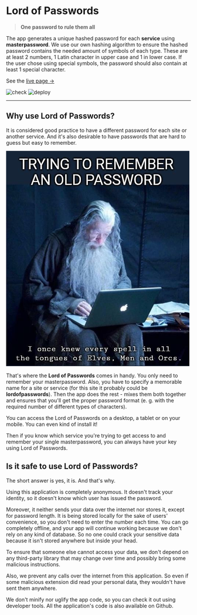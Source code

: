 # Lord of Passwords

> **One password to rule them all**

The app generates a unique hashed password for each **service** using **masterpassword**.
We use our own hashing algorithm to ensure the hashed password contains the needed amount of symbols of each type.
These are at least 2 numbers, 1 Latin character in upper case and 1 in lower case.
If the user chose using special symbols, the password should also contain at least 1 special character.

See the [live page →](https://tatomyr.github.io/lordofpasswords/)

![check](https://github.com/tatomyr/lordofpasswords/actions/workflows/check.yaml/badge.svg)
![deploy](https://github.com/tatomyr/lordofpasswords/actions/workflows/deploy.yaml/badge.svg)

---

## Why use Lord of Passwords?

It is considered good practice to have a different password for each site or another service. 
And it's also desirable to have passwords that are hard to guess but easy to remember.

![remembering an old password](./old-password.jpeg)

That's where the **Lord of Passwords** comes in handy. 
You only need to remember your masterpassword. 
Also, you have to specify a memorable name for a site or service (for this site it probably could be **lordofpasswords**). 
Then the app does the rest - mixes them both together and ensures that you'll get the proper password format (e. g. with the required number of different types of characters).

You can access the Lord of Passwords on a desktop, a tablet or on your mobile. 
You can even kind of install it!

Then if you know which service you're trying to get access to and remember your single masterpassword, you can always have your key using Lord of Passwords.

## Is it safe to use Lord of Passwords?

The short answer is yes, it is. And that's why.

Using this application is completely anonymous. 
It doesn't track your identity, so it doesn't know which user has issued the password.

Moreover, it neither sends your data over the internet nor stores it, except for password length. 
It is being stored locally for the sake of users' convenience, so you don't need to enter the number each time.
You can go completely offline, and your app will continue working because we don't rely on any kind of database. 
So no one could crack your sensitive data because it isn't stored anywhere but inside your head.

To ensure that someone else cannot access your data, we don't depend on any third-party library that may change over time and possibly bring some malicious instructions.

Also, we prevent any calls over the internet from this application. 
So even if some malicious extension did read your personal data, they wouldn't have sent them anywhere.

We don't minify nor uglify the app code, so you can check it out using developer tools. 
All the application's code is also available on Github.
